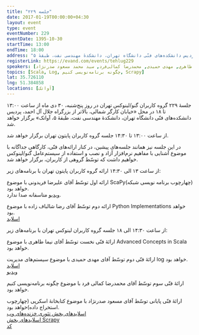 ```yaml
---
title: "جلسه ۲۲۹"
date: 2017-01-19T00:00:00+04:30
layout: event
type: event
eventNumber: 229
eventDate: 1395-10-30
startTime: 13:00
endTime: 18:00
address: "خیابان کارگر شمالی، بالاتر از بزرگراه جلال آل‌احمد، پردیس دانشکده‌های فنّی دانشگاه تهران، دانشکدهٔ مهندسی نفت، طبقهٔ ۵"
registerLink: https://evand.com/events/tehlug229
speakers: [نیما طاهری, مهدی حمیدی, محمدرضا کمالی‌فرد, سید محمد مسعود صدرنژاد]
topics: [Scala, Log, چگونه برنامه‌نویسی کنیم, Scrapy]
lat: 35.726110
lng: 51.384858
locations: [آواتک]
---
```

جلسهٔ ۲۲۹ گروه کاربران گنو/لینوکس تهران در روز پنج‌شنبه، ۳۰ دی ماه از ساعت ۱۳:۰۰ تا ۱۸ در محل «خیابان کارگر شمالی، بالاتر از بزرگراه جلال آل احمد، پردیس دانشکده‌های فنّی دانشگاه تهران، دانشکدهٔ مهندسی نفت، طبقهٔ ۵، آواتک» برگزار خواهد شد.

از ساعت ۱۳:۰۰ تا ۱۴:۳۰ جلسه گروه کاربران پایتون تهران برگزار خواهد شد.

در این جلسه نیز همانند جلسه‌‌های پیشین، در کنار ارائه‌های فنّی، کارگاهی جداگانه با موضوع آشنایی با مفاهیم نرم‌افزار آزاد و نصب و استفاده از سیستم‌عامل گنو/لینوکس خواهیم داشت که توسّط گروهی از کاربران، برگزار خواهد شد.

از ساعت ۱۳ الی ۱۴:۳۰ ارائه گروه کاربران پایتون تهران با برنامه‌های زیر:

ارائه اول توسّط آقای علیرضا فریدونی با موضوع ScaPy(چهارچوب برنامه نویسی شبکه) خواهد بود.  
[ویدیو](https://archive.org/details/Tehlug_229_Scapy) متاسفانه صدا ندارد.

ارائه دوم توسّط آقای رضا شالباف زاده با موضوع Python Implementations خواهد بود.  
[اسلاید](/events/presentations/229/python_implementations.odp)

از ساعت ۱۴:۳۰ الی ۱۸ جلسه گروه کاربران لینوکس تهران با برنامه‌های زیر:

ارائهٔ فنّی نخست توسّط آقای نیما طاهری با موضوع Advanced Concepts in Scala خواهد بود.  

ارائهٔ فنّی دوم توسّط آقای مهدی حمیدی با موضوع سیستم‌های مدیریت log خواهد بود.  
[اسلاید](/events/presentations/229/log_management_systems.odp)  
[ویدیو](https://archive.org/details/Tehlug_229_log_management_systems)

ارائهٔ فنّی سوم توسّط آقای محمدرضا کمالی فرد با موضوع چگونه برنامه‌نویسی کنیم خواهد بود.  

ارائهٔ فنّی پایانی توسّط آقای مسعود صدرنژاد با موضوع کتابخانهٔ اسکرپی (چهارچوب استخراج داده)خواهد بود.  
[اسلایدهای بخش تئوری خزنده‌های وب](/events/presentations/229/Crawler.pdf)  
[اسلایدهای بخش Scrapy](https://www.slideshare.net/franciscoyes/scrapy-42681497)  
[کد](/events/code/229/RequestsAndBeautifulSoupSampleCode.py)
